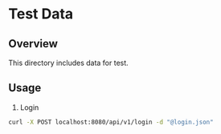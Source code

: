 # Test Data

## Overview

This directory includes data for test.

## Usage

1. Login

```bash
curl -X POST localhost:8080/api/v1/login -d "@login.json"
```
